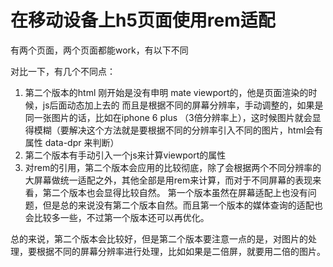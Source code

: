# 在移动设备上h5页面使用rem适配
有两个页面，两个页面都能work，有以下不同

对比一下，有几个不同点：

1. 第二个版本的html 刚开始是没有申明 mate viewport的，他是页面渲染的时候，js后面动态加上去的
    而且是根据不同的屏幕分辨率，手动调整的，如果是同一张图片的话，比如在iphone 6 plus （3倍分辨率上），这时候图片就会显得模糊（要解决这个方法就是要根据不同的分辨率引入不同的图片，html会有属性 data-dpr 来判断）
2. 第二个版本有手动引入一个js来计算viewport的属性
3. 对rem的引用，第二个版本会应用的比较彻底，除了会根据两个不同分辨率的大屏幕做统一适配之外，其他全部是用rem来计算，而对于不同屏幕的表现来看，第二个版本也会显得比较自然。
第一个版本虽然在屏幕适配上也没有问题，但是总的来说没有第二个版本自然。而且第一个版本的媒体查询的适配也会比较多一些，不过第一个版本还可以再优化。

总的来说，第二个版本会比较好，但是第二个版本要注意一点的是，对图片的处理，要根据不同的屏幕分辨率进行处理，比如如果是二倍屏，就要用二倍的图片。
